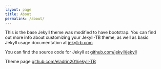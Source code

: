 ```yaml
---
layout: page
title: About
permalink: /about/
---
```


This is the base Jekyll theme was modified to have bootstrap. You can find out more info about customizing your Jekyll-TB theme, as well as basic Jekyll usage documentation at [jekyllrb.com](http://jekyllrb.com/)

You can find the source code for Jekyll at [github.com/jekyll/jekyll](https://github.com/jekyll/jekyll)

Theme page [github.com/eladrin201/jekyll-TB](https://github.com/eladrin201/jekyll-TB)
